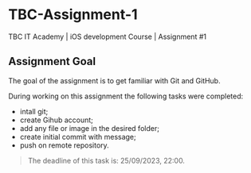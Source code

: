 # TBC-Assignment-1
TBC IT Academy | iOS development Course | Assignment #1

## Assignment Goal
The goal of the assignment is to get familiar with Git and GitHub.

During working on this assignment the following tasks were completed:
* intall git;
* create Gihub account;
* add any file or image in the desired folder;
* create initial commit with message; 
* push on remote repository.

> The deadline of this task is: 25/09/2023, 22:00. 
